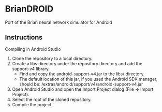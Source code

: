 BrianDROID
==========

Port of the Brian neural network simulator for Android

Instructions
------------

Compiling in Android Studio

1. Clone the repository to a local directory.
2. Create a libs directory under the repository directory and add the support-v4 library.
    - Find and copy the android-support-v4.jar to the libs/ directory.
    - The default location of this jar, if you used the Android SDK manager, should be: <android-sdk root>/extras/android/support/v4/android-support-v4.jar
3. Open Android Studio and open the Import Project dialog (File -> Import Project).
4. Select the root of the cloned repository.
5. Compile the project.


